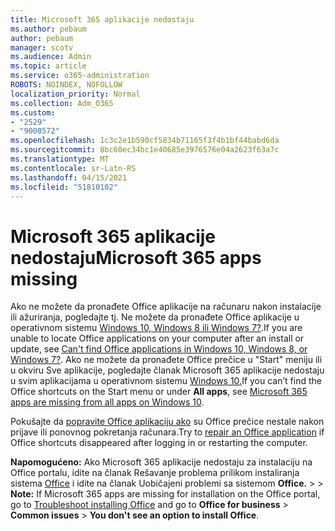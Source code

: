```yaml
---
title: Microsoft 365 aplikacije nedostaju
ms.author: pebaum
author: pebaum
manager: scotv
ms.audience: Admin
ms.topic: article
ms.service: o365-administration
ROBOTS: NOINDEX, NOFOLLOW
localization_priority: Normal
ms.collection: Adm_O365
ms.custom:
- "2529"
- "9000572"
ms.openlocfilehash: 1c3c2e1b590cf5834b71165f3f4b1bf44babd6da
ms.sourcegitcommit: 8bc60ec34bc1e40685e3976576e04a2623f63a7c
ms.translationtype: MT
ms.contentlocale: sr-Latn-RS
ms.lasthandoff: 04/15/2021
ms.locfileid: "51810102"
---
```

# <a name="microsoft-365-apps-missing"></a><span data-ttu-id="1b3bb-102">Microsoft 365 aplikacije nedostaju</span><span class="sxs-lookup"><span data-stu-id="1b3bb-102">Microsoft 365 apps missing</span></span>

<span data-ttu-id="1b3bb-103">Ako ne možete da pronađete Office aplikacije na računaru nakon instalacije ili ažuriranja, pogledajte tj. Ne možete da pronađete Office aplikacije u operativnom sistemu [Windows 10, Windows 8 ili Windows 7?](https://support.office.com/article/Can-t-find-Office-applications-in-Windows-10-Windows-8-or-Windows-7-907ce545-6ae8-459b-8d9d-de6764a635d6).</span><span class="sxs-lookup"><span data-stu-id="1b3bb-103">If you are unable to locate Office applications on your computer after an install or update, see [Can't find Office applications in Windows 10, Windows 8, or Windows 7?](https://support.office.com/article/Can-t-find-Office-applications-in-Windows-10-Windows-8-or-Windows-7-907ce545-6ae8-459b-8d9d-de6764a635d6).</span></span> <span data-ttu-id="1b3bb-104">Ako ne možete da pronađete Office prečice u "Start" meniju ili u okviru Sve aplikacije, pogledajte članak Microsoft 365 aplikacije nedostaju u svim aplikacijama u operativnom sistemu [Windows 10.](https://support.office.com/article/office-apps-are-missing-from-all-apps-on-windows-10-5bc123f6-655d-4736-ad61-b0b9d1cde5bc)</span><span class="sxs-lookup"><span data-stu-id="1b3bb-104">If you can’t find the Office shortcuts on the Start menu or under **All apps**, see [Microsoft 365 apps are missing from all apps on Windows 10](https://support.office.com/article/office-apps-are-missing-from-all-apps-on-windows-10-5bc123f6-655d-4736-ad61-b0b9d1cde5bc).</span></span> 

<span data-ttu-id="1b3bb-105">Pokušajte da [popravite Office aplikaciju ako](https://support.office.com/article/repair-an-office-application-7821d4b6-7c1d-4205-aa0e-a6b40c5bb88b) su Office prečice nestale nakon prijave ili ponovnog pokretanja računara.</span><span class="sxs-lookup"><span data-stu-id="1b3bb-105">Try to [repair an Office application](https://support.office.com/article/repair-an-office-application-7821d4b6-7c1d-4205-aa0e-a6b40c5bb88b) if Office shortcuts disappeared after logging in or restarting the computer.</span></span> 

<span data-ttu-id="1b3bb-106">**Napomogućeno:** Ako Microsoft 365 aplikacije nedostaju za instalaciju na Office portalu, idite na članak Rešavanje problema prilikom instaliranja sistema [Office](https://support.office.com/article/troubleshoot-installing-office-35ff2def-e0b2-4dac-9784-4cf212c1f6c2) i idite na članak Uobičajeni problemi sa sistemom **Office.**  >    >  </span><span class="sxs-lookup"><span data-stu-id="1b3bb-106">**Note:** If Microsoft 365 apps are missing for installation on the Office portal, go to [Troubleshoot installing Office](https://support.office.com/article/troubleshoot-installing-office-35ff2def-e0b2-4dac-9784-4cf212c1f6c2) and go to **Office for business** > **Common issues** > **You don't see an option to install Office**.</span></span> 